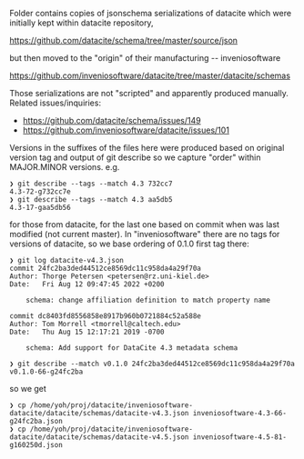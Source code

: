 Folder contains copies of jsonschema serializations of datacite which were
initially kept within datacite repository,

   https://github.com/datacite/schema/tree/master/source/json

but then moved to the "origin" of their manufacturing -- inveniosoftware

   https://github.com/inveniosoftware/datacite/tree/master/datacite/schemas

Those serializations are not "scripted" and apparently produced manually.
Related issues/inquiries:

- https://github.com/datacite/schema/issues/149
- https://github.com/inveniosoftware/datacite/issues/101

Versions in the suffixes of the files here were produced based on
original version tag  and output of git describe so we capture "order" within
MAJOR.MINOR versions.  e.g.

    ❯ git describe --tags --match 4.3 732cc7
    4.3-72-g732cc7e
    ❯ git describe --tags --match 4.3 aa5db5
    4.3-17-gaa5db56

for those from datacite, for the last one based on commit when was last
modified (not current master).  In "inveniosoftware" there are no tags for
versions of datacite, so we base ordering of 0.1.0 first tag there:

	❯ git log datacite-v4.3.json
	commit 24fc2ba3ded44512ce8569dc11c958da4a29f70a
	Author: Thorge Petersen <petersen@rz.uni-kiel.de>
	Date:   Fri Aug 12 09:47:45 2022 +0200

		schema: change affiliation definition to match property name

	commit dc8403fd8556858e8917b960b0721884c52a588e
	Author: Tom Morrell <tmorrell@caltech.edu>
	Date:   Thu Aug 15 12:17:21 2019 -0700

		schema: Add support for DataCite 4.3 metadata schema

	❯ git describe --match v0.1.0 24fc2ba3ded44512ce8569dc11c958da4a29f70a
	v0.1.0-66-g24fc2ba

so we get

    ❯ cp /home/yoh/proj/datacite/inveniosoftware-datacite/datacite/schemas/datacite-v4.3.json inveniosoftware-4.3-66-g24fc2ba.json
    ❯ cp /home/yoh/proj/datacite/inveniosoftware-datacite/datacite/schemas/datacite-v4.5.json inveniosoftware-4.5-81-g160250d.json
